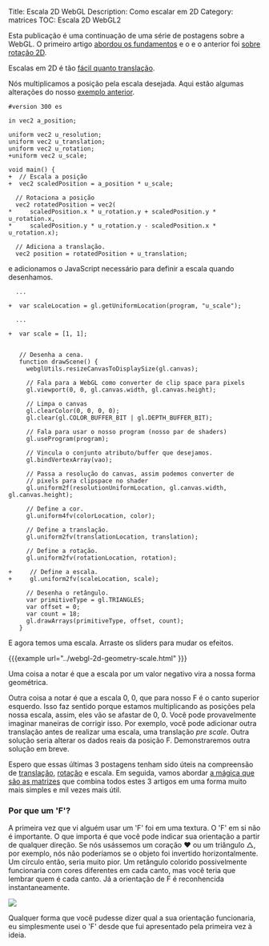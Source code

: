 Title: Escala 2D WebGL
Description: Como escalar em 2D
Category: matrices
TOC: Escala 2D WebGL2


Esta publicação é uma continuação de uma série de postagens sobre a WebGL.
O primeiro artigo [abordou os fundamentos](webgl-fundamentals.html) e o
e o anterior foi [sobre rotação 2D](webgl-2d-rotation.html).

Escalas em 2D é tão [fácil quanto translação](webgl-2d-translation.html).

Nós multiplicamos a posição pela escala desejada. Aqui estão algumas alterações
do nosso [exemplo anterior](webgl-2d-rotation.html).

```
#version 300 es

in vec2 a_position;

uniform vec2 u_resolution;
uniform vec2 u_translation;
uniform vec2 u_rotation;
+uniform vec2 u_scale;

void main() {
+  // Escala a posição
+  vec2 scaledPosition = a_position * u_scale;

  // Rotaciona a posição
  vec2 rotatedPosition = vec2(
*     scaledPosition.x * u_rotation.y + scaledPosition.y * u_rotation.x,
*     scaledPosition.y * u_rotation.y - scaledPosition.x * u_rotation.x);

  // Adiciona a translação.
  vec2 position = rotatedPosition + u_translation;
```

e adicionamos o JavaScript necessário para definir a escala quando desenhamos.

```
  ...

+  var scaleLocation = gl.getUniformLocation(program, "u_scale");

  ...

+  var scale = [1, 1];


   // Desenha a cena.
   function drawScene() {
     webglUtils.resizeCanvasToDisplaySize(gl.canvas);

	 // Fala para a WebGL como converter de clip space para pixels
     gl.viewport(0, 0, gl.canvas.width, gl.canvas.height);

	 // Limpa o canvas
     gl.clearColor(0, 0, 0, 0);
     gl.clear(gl.COLOR_BUFFER_BIT | gl.DEPTH_BUFFER_BIT);

     // Fala para usar o nosso program (nosso par de shaders)
     gl.useProgram(program);

     // Vincula o conjunto atributo/buffer que desejamos.
     gl.bindVertexArray(vao);

	 // Passa a resolução do canvas, assim podemos converter de
	 // pixels para clipspace no shader
     gl.uniform2f(resolutionUniformLocation, gl.canvas.width, gl.canvas.height);

     // Define a cor.
     gl.uniform4fv(colorLocation, color);

     // Define a translação.
     gl.uniform2fv(translationLocation, translation);

     // Define a rotação.
     gl.uniform2fv(rotationLocation, rotation);

+     // Define a escala.
+     gl.uniform2fv(scaleLocation, scale);

     // Desenha o retângulo.
     var primitiveType = gl.TRIANGLES;
     var offset = 0;
     var count = 18;
     gl.drawArrays(primitiveType, offset, count);
   }
```

E agora temos uma escala. Arraste os sliders para mudar os efeitos.

{{{example url="../webgl-2d-geometry-scale.html" }}}

Uma coisa a notar é que a escala por um valor negativo vira a nossa forma geométrica.

Outra coisa a notar é que a escala 0, 0, que para nosso F é o
canto superior esquerdo. Isso faz sentido porque estamos multiplicando as posições
pela nossa escala, assim, eles vão se afastar de 0, 0. Você pode provavelmente
imaginar maneiras de corrigir isso. Por exemplo, você pode adicionar outra translação
antes de realizar uma escala, uma translação *pre scale*. Outra solução seria
alterar os dados reais da posição F. Demonstraremos outra solução em breve.

Espero que essas últimas 3 postagens tenham sido úteis na compreensão de
[translação](webgl-2d-translation.html), [rotação](webgl-2d-rotation.html)
e escala. Em seguida, vamos abordar [a mágica que são as matrizes](webgl-2d-matrices.html)
que combina todos estes 3 artigos em uma forma muito mais simples e mil vezes mais útil.

<div class="webgl_bottombar">
<h3>Por que um 'F'?</h3>
<p>
A primeira vez que vi alguém usar um 'F' foi em uma textura.
O 'F' em si não é importante. O que importa é que
você pode indicar sua orientação a partir de qualquer direção. Se nós
usássemos um coração ❤ ou um triângulo △, por exemplo, nós não poderíamos
se o objeto foi invertido horizontalmente. Um círculo então, seria
muito pior. Um retângulo colorido possivelmente funcionaria com
cores diferentes em cada canto, mas você teria que lembrar
quem é cada canto. Já a orientação de F é reconhencida instantaneamente.
</p>
<img src="../resources/f-orientation.svg" class="webgl_center"/>
<p>
Qualquer forma que você pudesse dizer qual a sua orientação funcionaria,
eu simplesmente usei o 'F' desde que fui apresentado pela primeira vez à ideia.
</p>
</div>




